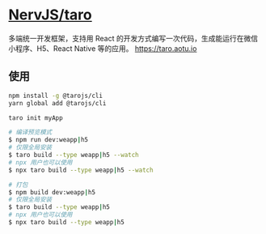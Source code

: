 # [NervJS/taro](https://github.com/NervJS/taro)

多端统一开发框架，支持用 React 的开发方式编写一次代码，生成能运行在微信小程序、H5、React Native 等的应用。 https://taro.aotu.io

## 使用

```sh
npm install -g @tarojs/cli
yarn global add @tarojs/cli

taro init myApp

# 编译预览模式
$ npm run dev:weapp|h5
# 仅限全局安装
$ taro build --type weapp|h5 --watch
# npx 用户也可以使用
$ npx taro build --type weapp|h5 --watch

# 打包
$ npm build dev:weapp|h5
# 仅限全局安装
$ taro build --type weapp|h5
# npx 用户也可以使用
$ npx taro build --type weapp|h5
```
